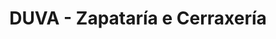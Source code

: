 ---
title: "DUVA - Zapataría e Cerraxería"
url: /carral/duva-zapataria-e-cerraxeria/
shop: zapatos
---